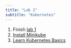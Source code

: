 ```yaml
---
title: "Lab 2"
subtitle: "Kubernetes"
---
```


1. Finish [lab 1](../docker/index.html)
1. [Install Minikube](https://minikube.sigs.k8s.io/docs/start/)
1. [Learn Kubernetes Basics](https://kubernetes.io/docs/tutorials/kubernetes-basics/)
